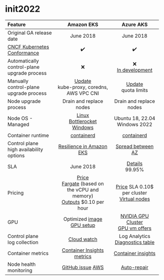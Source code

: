 # init2022

| Feature      | Amazon EKS     | Azure AKS     |
| :---         |     :---:      |          :---: |
| Original GA release date   | June 2018     | June 2018    |
| [CNCF Kubernetes Conformance](https://www.cncf.io/certification/software-conformance/)     | :heavy_check_mark:       | :heavy_check_mark:      |
| Automatically <br />control-plane upgrade process   | :x:     | :x: <br /> [In development](https://azure.microsoft.com/en-us/updates/aks-cluster-auto-upgrade/)    |
| Manually <br />control-plane upgrade process   | [Update](https://docs.aws.amazon.com/eks/latest/userguide/update-cluster.html)  <br /> kube-proxy, coredns, AWS VPC CNI   | [Update](https://learn.microsoft.com/en-us/azure/aks/upgrade-cluster?tabs=azure-cli)  <br /> quota limits  |
| Node upgrade process   | Drain and replace nodes     | Drain and replace nodes    |
| Node OS - Managed  | [Linux](https://docs.aws.amazon.com/eks/latest/userguide/eks-linux-ami-versions.html) <br /> [Bottlerocket](https://docs.aws.amazon.com/eks/latest/userguide/eks-optimized-ami-bottlerocket.html) <br /> [Windows](https://docs.aws.amazon.com/eks/latest/userguide/eks-ami-versions-windows.html)  | Ubuntu 18, 22.04 <br /> Windows 2022    |
| Container runtime   | [containerd](https://aws.amazon.com/blogs/containers/amazon-eks-1-21-released/)     | [containerd](https://learn.microsoft.com/en-us/azure/aks/cluster-configuration)    |
| Control plane <br />high availability options   | [Resilience in Amazon EKS](https://docs.aws.amazon.com/eks/latest/userguide/disaster-recovery-resiliency.html)     | [Spread between AZ](https://learn.microsoft.com/en-us/azure/aks/availability-zones)    |
| SLA   | June 2018     | [Details](https://azure.microsoft.com/en-in/support/legal/sla/kubernetes-service/v1_1/) <br /> 99.95%    |
| Pricing   | [Price](https://aws.amazon.com/eks/pricing/) <br /> [Fargate](https://aws.amazon.com/fargate/pricing/) (based on the vCPU and memory) <br /> [Outputs](https://aws.amazon.com/outposts/rack/pricing/) $0.10 per hour    | [Price](https://azure.microsoft.com/en-ca/pricing/details/kubernetes-service/) SLA 0.10$ per cluster <br /> [Virtual nodes](https://azure.microsoft.com/en-us/pricing/details/container-instances/)    |
| GPU   | Optimized [image](https://docs.aws.amazon.com/eks/latest/userguide/eks-optimized-ami.html#gpu-ami)<br /> [GPU setup](https://docs.aws.amazon.com/deep-learning-containers/latest/devguide/deep-learning-containers-eks-setup.html#deep-learning-containers-eks-setup-gpu-clusters)   | [NVIDIA GPU Cluster](https://learn.microsoft.com/en-us/azure/aks/gpu-cluster)<br /> [GPU vm offers](https://learn.microsoft.com/en-us/azure/virtual-machines/sizes-gpu)    |
| Control plane <br /> log collection   | [Cloud watch](https://docs.aws.amazon.com/eks/latest/userguide/control-plane-logs.html)     | Log Analytics [Diagnostics table](https://learn.microsoft.com/en-us/azure/azure-monitor/containers/container-insights-log-query#resource-logs)    |
| Container metrics   | [Container Insights metrics](https://docs.aws.amazon.com/AmazonCloudWatch/latest/monitoring/Container-Insights-metrics-EKS.html)     | [Container insights](https://learn.microsoft.com/en-us/azure/azure-monitor/containers/container-insights-overview) |
| Node health monitoring   | [GitHub issue](https://github.com/aws/containers-roadmap/issues/928) [AWS](https://aws.amazon.com/premiumsupport/knowledge-center/eks-node-status-ready/)    | [Auto-repair](https://learn.microsoft.com/en-us/azure/aks/node-auto-repair)    |


